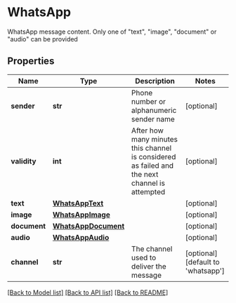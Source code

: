 # WhatsApp

WhatsApp message content.   Only one of \"text\", \"image\", \"document\" or \"audio\" can be provided
## Properties
Name | Type | Description | Notes
------------ | ------------- | ------------- | -------------
**sender** | **str** | Phone number or alphanumeric sender name | [optional] 
**validity** | **int** | After how many minutes this channel is   considered as failed and the next channel is attempted | [optional] 
**text** | [**WhatsAppText**](WhatsAppText.md) |  | [optional] 
**image** | [**WhatsAppImage**](WhatsAppImage.md) |  | [optional] 
**document** | [**WhatsAppDocument**](WhatsAppDocument.md) |  | [optional] 
**audio** | [**WhatsAppAudio**](WhatsAppAudio.md) |  | [optional] 
**channel** | **str** | The channel used to deliver the message | [optional] [default to 'whatsapp']

[[Back to Model list]](../README.md#documentation-for-models) [[Back to API list]](../README.md#documentation-for-api-endpoints) [[Back to README]](../README.md)


